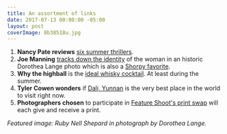 ```yaml
---
title: An assortment of links
date: 2017-07-13 00:00:00 -05:00
layout: post
coverImage: 8b38518u.jpg
---
```


1. **Nancy Pate reviews** [six summer thrillers](https://patebooks.wordpress.com/2017/07/09/chillers-thrillers/).
2. **Joe Manning** [tracks down the identity](http://morningsonmaplestreet.com/2014/11/26/sacramento-migrant-girl-page-one/) of the woman in an historic Dorothea Lange photo which is also a [Shorpy favorite](http://www.shorpy.com/node/3000).
3. **Why the highball** is the [ideal whisky cocktail](http://whiskyadvocate.com/why-the-highball-is-the-ideal-whisky-cocktail/). At least during the summer.
4. **Tyler Cowen wonders** if [Dali, Yunnan](http://marginalrevolution.com/marginalrevolution/2017/07/dali-yunnan-best-place-world-visit-right-now.html?utm_source=feedburner&utm_medium=feed&utm_campaign=Feed%3A+marginalrevolution%2Ffeed+%28Marginal+Revolution%29) is the very best place in the world to visit right now.
5. **Photographers chosen** to participate in [Feature Shoot's print swap](http://www.theprintswap.com/about/) will each give and receive a print.

_Featured image: Ruby Nell Shepard in photograph by Dorothea Lange._
